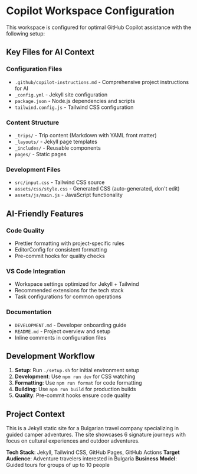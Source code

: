 # Copilot Workspace Configuration

This workspace is configured for optimal GitHub Copilot assistance with the
following setup:

## Key Files for AI Context

### Configuration Files

- `.github/copilot-instructions.md` - Comprehensive project instructions for AI
- `_config.yml` - Jekyll site configuration
- `package.json` - Node.js dependencies and scripts
- `tailwind.config.js` - Tailwind CSS configuration

### Content Structure

- `_trips/` - Trip content (Markdown with YAML front matter)
- `_layouts/` - Jekyll page templates
- `_includes/` - Reusable components
- `pages/` - Static pages

### Development Files

- `src/input.css` - Tailwind CSS source
- `assets/css/style.css` - Generated CSS (auto-generated, don't edit)
- `assets/js/main.js` - JavaScript functionality

## AI-Friendly Features

### Code Quality

- Prettier formatting with project-specific rules
- EditorConfig for consistent formatting
- Pre-commit hooks for quality checks

### VS Code Integration

- Workspace settings optimized for Jekyll + Tailwind
- Recommended extensions for the tech stack
- Task configurations for common operations

### Documentation

- `DEVELOPMENT.md` - Developer onboarding guide
- `README.md` - Project overview and setup
- Inline comments in configuration files

## Development Workflow

1. **Setup**: Run `./setup.sh` for initial environment setup
2. **Development**: Use `npm run dev` for CSS watching
3. **Formatting**: Use `npm run format` for code formatting
4. **Building**: Use `npm run build` for production builds
5. **Quality**: Pre-commit hooks ensure code quality

## Project Context

This is a Jekyll static site for a Bulgarian travel company specializing in
guided camper adventures. The site showcases 6 signature journeys with focus on
cultural experiences and outdoor adventures.

**Tech Stack**: Jekyll, Tailwind CSS, GitHub Pages, GitHub Actions **Target
Audience**: Adventure travelers interested in Bulgaria **Business Model**:
Guided tours for groups of up to 10 people
